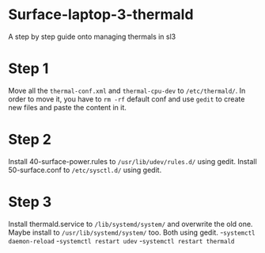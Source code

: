 # Surface-laptop-3-thermald
A step by step guide onto managing thermals in sl3

# Step 1
Move all the `thermal-conf.xml` and `thermal-cpu-dev` to `/etc/thermald/`. In order to move it, you have to `rm -rf` default conf and use `gedit` to create new files and paste the content in it.

# Step 2
Install 40-surface-power.rules to `/usr/lib/udev/rules.d/` using gedit.
Install 50-surface.conf to `/etc/sysctl.d/` using gedit.

# Step 3 
Install thermald.service to `/lib/systemd/system/` and overwrite the old one.
 Maybe install to `/usr/lib/systemd/system/` too. Both using gedit.
-`systemctl daemon-reload`
-`systemctl restart udev`
-`systemctl restart thermald`

